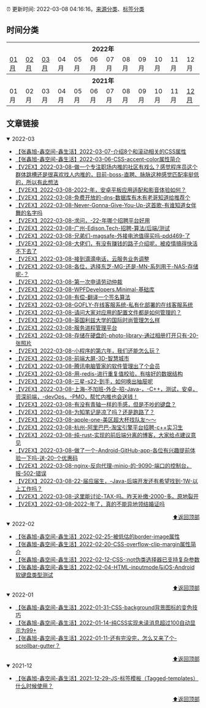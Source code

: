 :alarm_clock: 更新时间: 2022-03-08 04:16:16。[来源分类](./README.md)、[标签分类](./TAGS.md)

## 时间分类

<table>

<tr>
<th colspan="12">2022年</th>
</tr>
<tr>
<td><a href="#2022-01">01月</a></td>
<td><a href="#2022-02">02月</a></td>
<td><a href="#2022-03">03月</a></td>
<td>04月</td>
<td>05月</td>
<td>06月</td>
<td>07月</td>
<td>08月</td>
<td>09月</td>
<td>10月</td>
<td>11月</td>
<td>12月</td>
</tr>

<tr>
<th colspan="12">2021年</th>
</tr>
<tr>
<td>01月</td>
<td>02月</td>
<td>03月</td>
<td>04月</td>
<td>05月</td>
<td>06月</td>
<td>07月</td>
<td>08月</td>
<td>09月</td>
<td>10月</td>
<td>11月</td>
<td><a href="#2021-12">12月</a></td>
</tr>

</table>

## 文章链接

<details open>
<summary id="2022-03">
 2022-03
</summary>


- [【张鑫旭-鑫空间-鑫生活】2022-03-07-介绍8个和滚动相关的CSS属性](https://www.zhangxinxu.com/wordpress/2022/03/10-css-scroll-scrollbar/) 
- [【张鑫旭-鑫空间-鑫生活】2022-03-06-CSS-accent-color属性简介](https://www.zhangxinxu.com/wordpress/2022/03/css-accent-color/) 
- [【V2EX】2022-03-08-做一个专注职场内推的社区有戏么？感觉程序员这个群体跳槽还是很喜欢找人内推的，目前-boss-直聘、脉脉这种感觉匹配率挺低的，所以有此想法](https://www.v2ex.com/t/838826) 
- [【V2EX】2022-03-08-2022-年，安卓平板应用适配和影音体验如何？](https://www.v2ex.com/t/838825) 
- [【V2EX】2022-03-08-免费开放的-dns-数据库有木有老哥知道给推荐个](https://www.v2ex.com/t/838824) 
- [【V2EX】2022-03-08-Never-Gonna-Give-You-Up-这首歌-有谁知道女伴舞的名字吗](https://www.v2ex.com/t/838823) 
- [【V2EX】2022-03-08-求问，-22-年哪个招聘平台好用](https://www.v2ex.com/t/838821) 
- [【V2EX】2022-03-08-广州-Edison.Tech-招聘-算法/后端/测试](https://www.v2ex.com/t/838820) 
- [【V2EX】2022-03-08-兄弟们-magsafe-外接电池值得买吗-pdd469-了](https://www.v2ex.com/t/838819) 
- [【V2EX】2022-03-08-大佬们，有没有赚钱的路子介绍呢，被疫情搞得快活不下去了](https://www.v2ex.com/t/838818) 
- [【V2EX】2022-03-08-接到滴滴电话，云服务业务调整](https://www.v2ex.com/t/838817) 
- [【V2EX】2022-03-08-各位，选择东芝-MG-还是-MN-系列用于-NAS-存储呢-？](https://www.v2ex.com/t/838816) 
- [【V2EX】2022-03-08-第一次申请劳动仲裁](https://www.v2ex.com/t/838815) 
- [【V2EX】2022-03-08-WPFDevelopers.Minimal-基础库](https://www.v2ex.com/t/838814) 
- [【V2EX】2022-03-08-有偿-翻译一个签名算法](https://www.v2ex.com/t/838813) 
- [【V2EX】2022-03-08-GOFLY-在线客服系统-私有化部署的在线客服系统](https://www.v2ex.com/t/838812) 
- [【V2EX】2022-03-08-请问大家对应用的配置文件都是如何管理的？](https://www.v2ex.com/t/838811) 
- [【V2EX】2022-03-08-英国利兹大学的国际时尚管理怎么样](https://www.v2ex.com/t/838810) 
- [【V2EX】2022-03-08-服务进程管理平台](https://www.v2ex.com/t/838809) 
- [【V2EX】2022-03-08-存储在硬盘的-photo-library-通过相册打开只有-20-张照片](https://www.v2ex.com/t/838808) 
- [【V2EX】2022-03-08-小程序的第六年，我们还能怎么玩？](https://www.v2ex.com/t/838807) 
- [【V2EX】2022-03-08-前端大屏-3D-智慧城市](https://www.v2ex.com/t/838803) 
- [【V2EX】2022-03-08-腾讯电脑管家的软件管理出了个会员](https://www.v2ex.com/t/838800) 
- [【V2EX】2022-03-08-用-redis-进行重复值校验，有啥好的数据结构](https://www.v2ex.com/t/838798) 
- [【V2EX】2022-03-08-三星-s22-到手，如何唤出抽屉呢](https://www.v2ex.com/t/838796) 
- [【V2EX】2022-03-08-上海-不加班-外企-招-Java-，-C++，测试，安卓，资深前端，-devOps，-PMO，帮忙内推也会送钱！](https://www.v2ex.com/t/838795) 
- [【V2EX】2022-03-08-有没有青轴一样的手感，但是不吵的键盘？](https://www.v2ex.com/t/838794) 
- [【V2EX】2022-03-08-为知笔记是凉了吗？还是跑路了？](https://www.v2ex.com/t/838793) 
- [【V2EX】2022-03-08-apple-one-美区超大杯找队友～～](https://www.v2ex.com/t/838792) 
- [【V2EX】2022-03-08-杭州-阿里巴巴-淘宝引擎平台招聘-c++实习生](https://www.v2ex.com/t/838791) 
- [【V2EX】2022-03-08-纯-rust-实现的前后端分离的博客，大家给点建议意见](https://www.v2ex.com/t/838789) 
- [【V2EX】2022-03-08-做了一个-Android-GitHub-app-各位有兴趣提前体验一下吗-送-20-个优惠码](https://www.v2ex.com/t/838786) 
- [【V2EX】2022-03-08-nginx-反向代理-minio-的-9090-端口的控制台，报-502-错误](https://www.v2ex.com/t/838785) 
- [【V2EX】2022-03-08-22-届应届生，-Java-后端开发还有希望找到-1W-以上工作吗？](https://www.v2ex.com/t/838783) 
- [【V2EX】2022-03-08-这里能讨论-TAX-吗。昨天补缴-2000-多。原地裂开](https://www.v2ex.com/t/838781) 
- [【V2EX】2022-03-08-2022-年了，真的不能异地领结婚证吗](https://www.v2ex.com/t/838780) 

<div align="right"><a href="#时间分类">⬆返回顶部</a></div>
</details>

<details open>
<summary id="2022-02">
 2022-02
</summary>


- [【张鑫旭-鑫空间-鑫生活】2022-02-25-被低估的border-image属性](https://www.zhangxinxu.com/wordpress/2022/02/css-border-image-tap-highlight/) 
- [【张鑫旭-鑫空间-鑫生活】2022-02-20-CSS-overflow-clip-margin属性简介](https://www.zhangxinxu.com/wordpress/2022/02/css-overflow-clip-margin/) 
- [【张鑫旭-鑫空间-鑫生活】2022-02-12-CSS-:not伪类选择器已支持复杂参数](https://www.zhangxinxu.com/wordpress/2022/02/css-not-pseudo-class-list-argument/) 
- [【张鑫旭-鑫空间-鑫生活】2022-02-04-HTML-inputmode与iOS-Android软键盘类型测试](https://www.zhangxinxu.com/wordpress/2022/02/html-inputmode-keyboard/) 

<div align="right"><a href="#时间分类">⬆返回顶部</a></div>
</details>

<details open>
<summary id="2022-01">
 2022-01
</summary>


- [【张鑫旭-鑫空间-鑫生活】2022-01-31-CSS-background背景图标的变色技巧](https://www.zhangxinxu.com/wordpress/2022/01/css-background-image-color/) 
- [【张鑫旭-鑫空间-鑫生活】2022-01-14-纯CSS实现未读消息超过100自动显示为99+](https://www.zhangxinxu.com/wordpress/2022/01/css-show-diff-content-according-var/) 
- [【张鑫旭-鑫空间-鑫生活】2022-01-11-还有完没完，怎么又来了个-scrollbar-gutter？](https://www.zhangxinxu.com/wordpress/2022/01/css-scrollbar-gutter/) 

<div align="right"><a href="#时间分类">⬆返回顶部</a></div>
</details>

<details open>
<summary id="2021-12">
 2021-12
</summary>


- [【张鑫旭-鑫空间-鑫生活】2021-12-29-JS-标签模板（Tagged-templates）什么时候使用？](https://www.zhangxinxu.com/wordpress/2021/12/js-tagged-templates/) 

<div align="right"><a href="#时间分类">⬆返回顶部</a></div>
</details>

